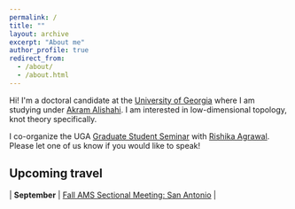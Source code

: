 ```yaml
---
permalink: /
title: ""
layout: archive
excerpt: "About me"
author_profile: true
redirect_from: 
  - /about/
  - /about.html
---
```


Hi! I'm a doctoral candidate at the [University of Georgia](https://www.math.uga.edu/) where I am studying under [Akram Alishahi](https://akramalishahi.github.io/). I am interested in low-dimensional topology, knot theory specifically.

I co-organize the UGA [Graduate Student Seminar](https://www.math.uga.edu/graduate-student-seminar) with [Rishika Agrawal](https://math.franklin.uga.edu/directory/people/rishika-agrawal).  Please let one of us know if you would like to speak!


## Upcoming travel 

| **September** | [Fall AMS Sectional Meeting: San Antonio](https://www.ams.org/meetings/sectional/2319_other.html) |



